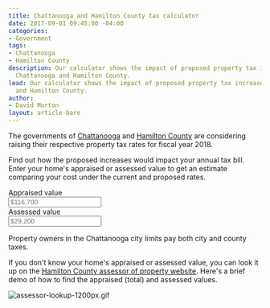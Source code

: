 ```yaml
---
title: Chattanooga and Hamilton County tax calculator
date: 2017-09-01 09:45:00 -04:00
categories:
- Government
tags:
- Chattanooga
- Hamilton County
description: Our calculator shows the impact of proposed property tax increases in
  Chattanooga and Hamilton County.
lead: Our calculator shows the impact of proposed property tax increases in Chattanooga
  and Hamilton County.
author:
- David Morton
layout: article-bare
---
```


The governments of [Chattanooga](http://www.timesfreepress.com/news/local/story/2017/aug/01/chattanooga-property-tax-rate-may-drop-bills-are-expected-increase/441422/) and [Hamilton County](http://www.timesfreepress.com/news/breakingnews/story/2017/aug/29/county-mayor-raising-property-taxes/446110/) are considering raising their respective property tax rates for fiscal year 2018.

Find out how the proposed increases would impact your annual tax bill. Enter your home's appraised or assessed value to get an estimate comparing your cost under the current and proposed rates.

<div class="grid" style="margin-bottom:15px;">
 <div class="half">
   <label for="appraisedValue">Appraised value</label>
   <br>
   <input type="text" id="appraisedValue" name="appraisedValue" placeholder="$116,700">
 </div>
 <div class="half">
   <label for="assessedValue">Assessed value</label>
   <br>
   <input type="text" id="assessedValue" name="assessedValue" placeholder="$29,200">
 </div>
</div>

<figure id="taxgraph"></figure>

Property owners in the Chattanooga city limits pay both city and county taxes.

If you don't know your home's appraised or assessed value, you can look it up on the [Hamilton County assessor of property website](http://assessor.hamiltontn.gov/). Here's a brief demo of how to find the appraised (total) and assessed values.

![assessor-lookup-1200px.gif](/media/assessor-lookup-1200px.gif)

<script src="//d3js.org/d3.v4.min.js"></script>

<script>
function Property(t,e){this.appraisal=t||4*e||0,this.assessment=e||.25*t||0,this.currentBill=function(){return this.calculateCombinedTaxBill("current")},this.proposedBill=function(){return this.calculateCombinedTaxBill("proposed")},this.calculateCombinedTaxBill=function(t){var e=taxrates[t];return this.assessment*e/100}}function TaxBillGraph(){function t(t){d.selectAll("*").remove();var e=d.selectAll("g.row").data(t);e.exit().remove(),e.enter().append("g").attr("class",function(t){return"row "+t.type}).attr("transform",function(t){return"translate("+[0,c(t.type)]+")"}).merge(e);var r=d.selectAll("g.row").selectAll("g.bargroup").data(function(t){return p.map(function(e){return{key:e,value:t[e]}})});r.exit().remove(),r.enter().append("g").attr("class",function(t){return"bargroup "+t.key}).attr("transform",function(t){return"translate("+[o.left,f(t.key)]+")"}).merge(r),d3.selectAll("g.bargroup").call(function(t){t.append("rect"),t.append("text")}),d3.selectAll("g.bargroup text").attr("x",function(t){return u(t.value)}).attr("y",f.bandwidth()/2).attr("dx",-4).attr("alignment-baseline","middle").attr("text-anchor","end").attr("fill","white").text(function(t){return d3.format("$,")(t.value)}),d3.selectAll("g.bargroup rect").attr("x",0).attr("y",0).attr("height",f.bandwidth()).attr("fill",function(t){return g(t.key)}).attr("width",function(t){return u(t.value)}),d3.selectAll("g.row").append("text").call(function(t){t.attr("x",o.left).attr("fill","#444").text(function(t){switch(t.type){case"median":return"Median city taxbill";case"city":return"City and county";case"county":return"County only"}}),a?t.attr("y",-4):t.attr("x",o.left).attr("y",c.bandwidth()/2).attr("dx",-4).attr("text-anchor","end").attr("alignment-baseline","middle")}),d3.selectAll("g.row:first-of-type g.bargroup").append("text").attr("class","rate-label").attr("x",function(t){return u(t.value)}).attr("y",f.bandwidth()/2).attr("dx",4).attr("alignment-baseline","middle").attr("text-anchor","start").attr("fill","#444").text(function(t){return"current"==t.key?"Current rate":"Proposed"}),d3.selectAll("text").attr("font-size","12px")}var e=[{type:"city",current:3416,proposed:3581},{type:"county",current:1543,proposed:1617},{type:"median",current:1330,proposed:1472}],r=document.querySelector("#taxgraph"),a=+r.offsetWidth<600,n=a?{width:2,height:1.5}:{width:2,height:1},o={top:10,right:10,bottom:10,left:a?10:115},l=r.offsetWidth-o.left-o.right,i=Math.round(n.height/n.width*l)-o.top-o.bottom,s=d3.select(r).append("svg").attr("width",l+o.left+o.right).attr("height",i+o.top+o.bottom);s.append("style").text('text{font-family:"Merriweather Sans", -apple-system, BlinkMacSystemFont, "Segoe UI", Roboto, Helvetica, Arial, sans-serif, "Apple Color Emoji", "Segoe UI Emoji", "Segoe UI Symbol";color:#444;');var d=s.append("g").attr("transform","translate("+[0,o.top]+")"),p=["current","proposed"],u=d3.scaleLinear().domain([0,6e3]).range([0,l]),c=d3.scaleBand().padding(.3).domain(e.map(function(t){return t.type})).rangeRound([0,i]),f=d3.scaleBand().domain(p).paddingInner(.1).rangeRound([0,c.bandwidth()]),g=d3.scaleOrdinal().range(["#3b71e8","#8dbb44"]).domain(f.domain());this.update=function(r){for(var a=e.length-1;a>=0;a--)"city"==e[a].type?e[a]=r:"county"==e[a].type&&(e[a]={type:"county",current:Math.round(.451667*r.current),proposed:Math.round(.4515885*r.proposed)});r.proposed>6e3?u.domain([0,r.proposed+.2*r.proposed+150]):r.proposed<1e3?u.domain([0,2e3]):u.domain([0,6e3]),t(e),r.proposed<2e3?(d3.selectAll("g.row:not(:last-of-type) g.bargroup text").attr("text-anchor","start").attr("dx",4).attr("fill","#444"),d3.selectAll("text.rate-label").attr("dx",50)):r.proposed>8e3&&d3.selectAll("g.row:last-of-type g.bargroup text").attr("text-anchor","start").attr("dx",4).attr("fill","#444")},this.draw=function(){t(e),d3.selectAll("g.row:not(:last-of-type) rect").attr("fill-opacity","0.25")}}Number.prototype.formatMoney=function(t,e,r){var a=this,t=isNaN(t=Math.abs(t))?2:t,e=void 0==e?".":e,r=void 0==r?",":r,n=a<0?"-":"",o=String(parseInt(a=Math.abs(Number(a)||0).toFixed(t))),l=(l=o.length)>3?l%3:0;return"$"+n+(l?o.substr(0,l)+r:"")+o.substr(l).replace(/(\d{3})(?=\d)/g,"$1"+r)+(t?e+Math.abs(a-o).toFixed(t).slice(2):"")},String.prototype.formatMoney=function(){return Number(this.replace(/[^0-9\.]+/g,""))};var taxrates={current:4.5549,proposed:5.0422},appraisedValue=document.querySelector("#appraisedValue"),assessedValue=document.querySelector("#assessedValue"),textInputs=[appraisedValue,assessedValue],graph=new TaxBillGraph;graph.draw();for(var i=0;i<textInputs.length;i++)textInputs[i].addEventListener("keyup",function(t){var e=t.target.value.formatMoney(),r="appraisedValue"==t.target.id?new Property(e):new Property(null,e);r.assessment>0&&(graph.update({type:"city",current:Math.round(r.currentBill()),proposed:Math.round(r.proposedBill())}),"appraisedValue"==t.target.id?assessedValue.value=r.assessment.formatMoney(0):appraisedValue.value=r.appraisal.formatMoney(0))});
</script>